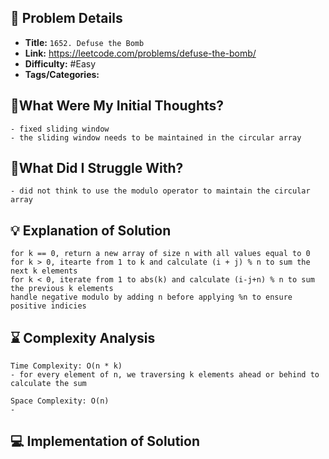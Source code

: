 ## 📝 Problem Details

- **Title:** `1652. Defuse the Bomb`
- **Link:** https://leetcode.com/problems/defuse-the-bomb/
- **Difficulty:** #Easy 
- **Tags/Categories:** 

## 💭What Were My Initial Thoughts?

```
- fixed sliding window 
- the sliding window needs to be maintained in the circular array
```

## 🤔What Did I Struggle With?

```
- did not think to use the modulo operator to maintain the circular array
```

## 💡 Explanation of Solution

```
for k == 0, return a new array of size n with all values equal to 0
for k > 0, itearte from 1 to k and calculate (i + j) % n to sum the next k elements
for k < 0, iterate from 1 to abs(k) and calculate (i-j+n) % n to sum the previous k elements
handle negative modulo by adding n before applying %n to ensure positive indicies
```

## ⌛ Complexity Analysis

```
Time Complexity: O(n * k) 
- for every element of n, we traversing k elements ahead or behind to calculate the sum

Space Complexity: O(n)
- 
```

## 💻 Implementation of Solution

```cpp

```